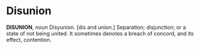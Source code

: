 # Disunion

**DISUNION**, _noun_ Disyunion. \[dis and union.\] Separation; disjunction; or a state of not being united. It sometimes denotes a breach of concord, and its effect, contention.